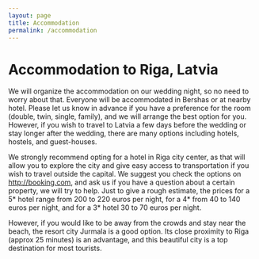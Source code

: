 ```yaml
---
layout: page
title: Accommodation
permalink: /accommodation
---
```


Accommodation to Riga, Latvia
==========================

We will organize the accommodation on our wedding night, so no need to worry
about that. Everyone will be accommodated in Bershas or at nearby hotel. Please
let us know in advance if you have a preference for the room (double, twin,
single, family), and we will arrange the best option for you. However, if you
wish to travel to Latvia a few days before the wedding or stay longer after the
wedding, there are many options including hotels, hostels, and guest-houses.

We strongly recommend opting for a hotel in Riga city center, as that will allow
you to explore the city and give easy access to transportation if you wish to
travel  outside the capital. We suggest you check the options on
<http://booking.com>, and ask us if you have a question about a certain
property, we will try to help. Just to give a rough estimate, the prices for a
5* hotel range from 200 to 220 euros per night, for a 4* from 40 to 140 euros
per night, and for a 3* hotel 30 to 70 euros per night.

However, if you would like to be away from the crowds and stay near the beach,
the resort city Jurmala is a good option. Its close proximity to Riga
(approx 25 minutes) is an advantage, and this beautiful city is a top
destination for most tourists.
